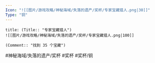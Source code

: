 ```yaml
---
Icon: "![[图片/游戏攻略/神秘海域/失落的遗产/奖杯/专家宝藏猎人.png|30]]"
Type: "铜"
---
```

```ad-common-bronze-trophy
title: (Title:: "专家宝藏猎人")
![[图片/游戏攻略/神秘海域/失落的遗产/奖杯/专家宝藏猎人.png|100]]

(Comment:: "找到 35 个宝藏")
```

#神秘海域/失落的遗产/奖杯 #奖杯 #奖杯/铜
